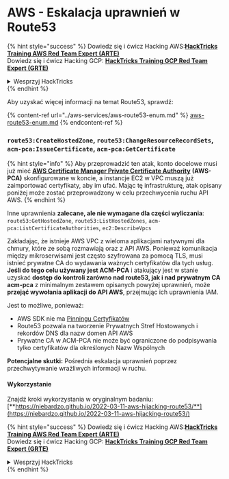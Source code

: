 # AWS - Eskalacja uprawnień w Route53

{% hint style="success" %}
Dowiedz się i ćwicz Hacking AWS:<img src="/.gitbook/assets/image.png" alt="" data-size="line">[**HackTricks Training AWS Red Team Expert (ARTE)**](https://training.hacktricks.xyz/courses/arte)<img src="/.gitbook/assets/image.png" alt="" data-size="line">\
Dowiedz się i ćwicz Hacking GCP: <img src="/.gitbook/assets/image (2).png" alt="" data-size="line">[**HackTricks Training GCP Red Team Expert (GRTE)**<img src="/.gitbook/assets/image (2).png" alt="" data-size="line">](https://training.hacktricks.xyz/courses/grte)

<details>

<summary>Wesprzyj HackTricks</summary>

* Sprawdź [**plany subskrypcyjne**](https://github.com/sponsors/carlospolop)!
* **Dołącz do** 💬 [**grupy Discord**](https://discord.gg/hRep4RUj7f) lub [**grupy telegramowej**](https://t.me/peass) lub **śledź** nas na **Twitterze** 🐦 [**@hacktricks\_live**](https://twitter.com/hacktricks\_live)**.**
* **Dziel się trikami hakerskimi, przesyłając PR-y do** [**HackTricks**](https://github.com/carlospolop/hacktricks) i [**HackTricks Cloud**](https://github.com/carlospolop/hacktricks-cloud) na githubie.

</details>
{% endhint %}

Aby uzyskać więcej informacji na temat Route53, sprawdź:

{% content-ref url="../aws-services/aws-route53-enum.md" %}
[aws-route53-enum.md](../aws-services/aws-route53-enum.md)
{% endcontent-ref %}

### `route53:CreateHostedZone`, `route53:ChangeResourceRecordSets`, `acm-pca:IssueCertificate`, `acm-pca:GetCertificate`

{% hint style="info" %}
Aby przeprowadzić ten atak, konto docelowe musi już mieć [**AWS Certificate Manager Private Certificate Authority**](https://aws.amazon.com/certificate-manager/private-certificate-authority/) **(AWS-PCA)** skonfigurowane w koncie, a instancje EC2 w VPC muszą już zaimportować certyfikaty, aby im ufać. Mając tę infrastrukturę, atak opisany poniżej może zostać przeprowadzony w celu przechwycenia ruchu API AWS.
{% endhint %}

Inne uprawnienia **zalecane, ale nie wymagane dla części wyliczania**: `route53:GetHostedZone`, `route53:ListHostedZones`, `acm-pca:ListCertificateAuthorities`, `ec2:DescribeVpcs`

Zakładając, że istnieje AWS VPC z wieloma aplikacjami natywnymi dla chmury, które ze sobą rozmawiają oraz z API AWS. Ponieważ komunikacja między mikroserwisami jest często szyfrowana za pomocą TLS, musi istnieć prywatne CA do wydawania ważnych certyfikatów dla tych usług. **Jeśli do tego celu używany jest ACM-PCA** i atakujący jest w stanie uzyskać **dostęp do kontroli zarówno nad route53, jak i nad prywatnym CA acm-pca** z minimalnym zestawem opisanych powyżej uprawnień, może **przejąć wywołania aplikacji do API AWS**, przejmując ich uprawnienia IAM.

Jest to możliwe, ponieważ:

* AWS SDK nie ma [Pinningu Certyfikatów](https://www.digicert.com/blog/certificate-pinning-what-is-certificate-pinning)
* Route53 pozwala na tworzenie Prywatnych Stref Hostowanych i rekordów DNS dla nazw domen API AWS
* Prywatne CA w ACM-PCA nie może być ograniczone do podpisywania tylko certyfikatów dla określonych Nazw Wspólnych

**Potencjalne skutki:** Pośrednia eskalacja uprawnień poprzez przechwytywanie wrażliwych informacji w ruchu.

#### Wykorzystanie <a href="#discovery" id="discovery"></a>

Znajdź kroki wykorzystania w oryginalnym badaniu: [**https://niebardzo.github.io/2022-03-11-aws-hijacking-route53/**](https://niebardzo.github.io/2022-03-11-aws-hijacking-route53/)

{% hint style="success" %}
Dowiedz się i ćwicz Hacking AWS:<img src="/.gitbook/assets/image.png" alt="" data-size="line">[**HackTricks Training AWS Red Team Expert (ARTE)**](https://training.hacktricks.xyz/courses/arte)<img src="/.gitbook/assets/image.png" alt="" data-size="line">\
Dowiedz się i ćwicz Hacking GCP: <img src="/.gitbook/assets/image (2).png" alt="" data-size="line">[**HackTricks Training GCP Red Team Expert (GRTE)**<img src="/.gitbook/assets/image (2).png" alt="" data-size="line">](https://training.hacktricks.xyz/courses/grte)

<details>

<summary>Wesprzyj HackTricks</summary>

* Sprawdź [**plany subskrypcyjne**](https://github.com/sponsors/carlospolop)!
* **Dołącz do** 💬 [**grupy Discord**](https://discord.gg/hRep4RUj7f) lub [**grupy telegramowej**](https://t.me/peass) lub **śledź** nas na **Twitterze** 🐦 [**@hacktricks\_live**](https://twitter.com/hacktricks\_live)**.**
* **Dziel się trikami hakerskimi, przesyłając PR-y do** [**HackTricks**](https://github.com/carlospolop/hacktricks) i [**HackTricks Cloud**](https://github.com/carlospolop/hacktricks-cloud) na githubie.

</details>
{% endhint %}
